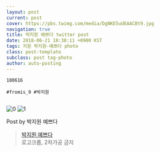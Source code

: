 ```yaml
---
layout: post
current: post
cover: https://pbs.twimg.com/media/DgNKE5uUEAACBt9.jpg
navigation: true
title: 박지원 예쁘다 twitter post
date: 2018-06-21 18:38:11 +0900 KST
tags: 지원 박지원-예쁘다 photo
class: post-template
subclass: post tag-photo
author: auto-posting
---
```


```  
180616  
  
#fromis_9 #박지원  
  

```

![0](https://pbs.twimg.com/media/DgNKE5pU0AEgJu-.jpg)
![1](https://pbs.twimg.com/media/DgNKE5uUEAACBt9.jpg)


Post by 박지원 예쁘다

> [박지원 예쁘다](https://twitter.com/jiwon_is_pretty)  
  로고크롭, 2차가공 금지